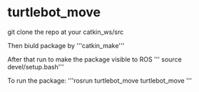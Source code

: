 # turtlebot_move
git clone the repo at your catkin_ws/src

Then biuld package by '''catkin_make'''

After that run to make the package visible to ROS ''' source devel/setup.bash'''

To run the package: '''rosrun turtlebot_move turtlebot_move '''
